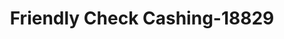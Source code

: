 ---
f_zip-code: 23851
f_state-code: VA
title: Friendly Check Cashing-18829
f_phone: 757-562-3555
f_city-only: Franklin
f_address: 1549 Armory Dr Franklin
f_location-unique-id: '18829'
slug: friendly-check-cashing-18829
updated-on: '2024-05-30T13:46:58.046Z'
created-on: '2024-05-30T13:36:59.803Z'
published-on: '2024-05-30T13:54:32.469Z'
f_city-state: cms/city/franklin-va.md
f_company: cms/company/friendly-check-cashing.md
f_state: cms/state/virginia.md
layout: '[payday-loan].html'
tags: payday-loan
---